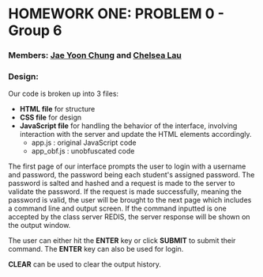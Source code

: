 # HOMEWORK ONE: PROBLEM 0 - Group 6
### Members: [Jae Yoon Chung](https://github.com/jcdino) and [Chelsea Lau](https://github.com/chelsealau)

### Design:
Our code is broken up into 3 files: 
- **HTML file** for structure
- **CSS file** for design
- **JavaScript file** for handling the behavior of the interface, involving interaction with the server and update the HTML elements accordingly.
  - app.js : original JavaScript code
  - app_obf.js : unobfuscated code

The first page of our interface prompts the user to login with a username and password, the password being each student's assigned password. The password is salted and hashed and a request is made to the server to validate the password. If the request is made successfully, meaning the password is valid, the user will be brought to the next page which includes a command line and output screen. If the command inputted is one accepted by the class server REDIS, the server response will be shown on the output window. 

The user can either hit the **ENTER** key or click **SUBMIT** to submit their command. The **ENTER** key can also be used for login.

**CLEAR** can be used to clear the output history. 
